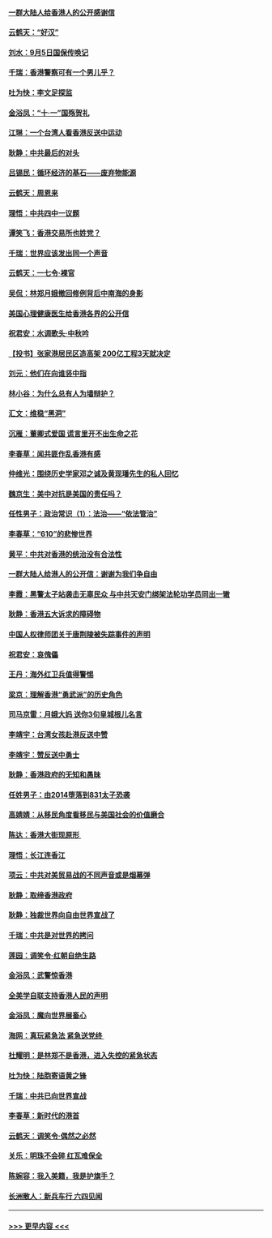 #### [一群大陆人给香港人的公开感谢信](../pages/nsc993/n11514797.md?t=09112222) 
#### [云鹤天：“好汉”](../pages/nsc993/n11513536.md?t=09112222) 
#### [刘水：9月5日国保传唤记](../pages/nsc993/n11513460.md?t=09112222) 
#### [千瑞：香港警察可有一个男儿乎？](../pages/nsc993/n11513109.md?t=09112222) 
#### [吐为快：李文足探监](../pages/nsc993/n11509622.md?t=09112222) 
#### [金浴凤：“十‧一”国殇贺礼](../pages/nsc993/n11509593.md?t=09112222) 
#### [江琳：一个台湾人看香港反送中运动](../pages/nsc993/n11509211.md?t=09112222) 
#### [耿静：中共最后的对头](../pages/nsc993/n11508308.md?t=09112222) 
#### [吕锡民：循环经济的基石——废弃物能源](../pages/nsc993/n11508212.md?t=09112222) 
#### [云鹤天：周恩来](../pages/nsc993/n11508055.md?t=09112222) 
#### [理悟：中共四中一议题](../pages/nsc993/n11507782.md?t=09112222) 
#### [谭笑飞：香港交易所也姓党？](../pages/nsc993/n11507753.md?t=09112222) 
#### [千瑞：世界应该发出同一个声音](../pages/nsc993/n11507290.md?t=09112222) 
#### [云鹤天：一七令‧裸官](../pages/nsc993/n11507177.md?t=09112222) 
#### [吴侃：林郑月娥撤回修例背后中南海的身影](../pages/nsc993/n11506876.md?t=09112222) 
#### [美国心理健康医生给香港各界的公开信](../pages/nsc993/n11506809.md?t=09112222) 
#### [祝君安：水调歌头‧中秋吟](../pages/nsc993/n11506758.md?t=09112222) 
#### [【投书】张家港居民区造高架 200亿工程3天就决定](../pages/nsc993/n11506682.md?t=09112222) 
#### [刘元：他们在向谁竖中指](../pages/nsc993/n11505384.md?t=09112222) 
#### [林小谷：为什么总有人为墙辩护？](../pages/nsc993/n11505226.md?t=09112222) 
#### [汇文：维稳“黑洞”](../pages/nsc993/n11504347.md?t=09112222) 
#### [沉雁：董卿式爱国 谎言里开不出生命之花](../pages/nsc993/n11503215.md?t=09112222) 
#### [李春草：闻共匪作乱香港有感](../pages/nsc993/n11503072.md?t=09112222) 
#### [仲维光：围绕历史学家邓之诚及黄现璠先生的私人回忆](../pages/nsc993/n11501330.md?t=09112222) 
#### [魏京生：美中对抗是美国的责任吗？](../pages/nsc993/n11500723.md?t=09112222) 
#### [任性男子：政治常识（1）：法治——“依法管治”](../pages/nsc993/n11500791.md?t=09112222) 
#### [李春草：“610”的悲惨世界](../pages/nsc993/n11501141.md?t=09112222) 
#### [黄平：中共对香港的统治没有合法性](../pages/nsc993/n11499473.md?t=09112222) 
#### [一群大陆人给港人的公开信：谢谢为我们争自由](../pages/nsc993/n11500402.md?t=09112222) 
#### [李霞：黑警太子站袭击无辜民众 与中共天安门绑架法轮功学员同出一辙](../pages/nsc993/n11499805.md?t=09112222) 
#### [耿静：香港五大诉求的障碍物](../pages/nsc993/n11497578.md?t=09112222) 
#### [中国人权律师团关于唐荆陵被失踪事件的声明](../pages/nsc993/n11500014.md?t=09112222) 
#### [祝君安：哀傀儡](../pages/nsc993/n11499776.md?t=09112222) 
#### [王丹：海外红卫兵值得警惕](../pages/nsc993/n11498138.md?t=09112222) 
#### [梁京：理解香港“勇武派”的历史角色](../pages/nsc993/n11498006.md?t=09112222) 
#### [司马京雷：月娥大妈  送你3句皇城根儿名言](../pages/nsc993/n11497885.md?t=09112222) 
#### [李靖宇：台湾女孩赴港反送中赞](../pages/nsc993/n11497721.md?t=09112222) 
#### [李靖宇：赞反送中勇士](../pages/nsc993/n11497452.md?t=09112222) 
#### [耿静：香港政府的无知和愚昧](../pages/nsc993/n11494238.md?t=09112222) 
#### [任姓男子：由2014堕落到831太子恐袭](../pages/nsc993/n11496683.md?t=09112222) 
#### [高婧婧：从移民角度看移民与美国社会的价值磨合](../pages/nsc993/n11495757.md?t=09112222) 
#### [陈达：香港大街现原形 ](../pages/nsc993/n11495441.md?t=09112222) 
#### [理悟：长江连香江](../pages/nsc993/n11495377.md?t=09112222) 
#### [项云：中共对美贸易战的不同声音或是烟幕弹](../pages/nsc993/n11494929.md?t=09112222) 
#### [耿静：取缔香港政府](../pages/nsc993/n11494218.md?t=09112222) 
#### [耿静：独裁世界向自由世界宣战了](../pages/nsc993/n11494190.md?t=09112222) 
#### [千瑞：中共是对世界的拷问](../pages/nsc993/n11493021.md?t=09112222) 
#### [莲园：调笑令‧红朝自绝生路](../pages/nsc993/n11493011.md?t=09112222) 
#### [金浴凤：武警惊香港](../pages/nsc993/n11492994.md?t=09112222) 
#### [全美学自联支持香港人民的声明](../pages/nsc993/n11492630.md?t=09112222) 
#### [金浴凤：魔向世界展畜心](../pages/nsc993/n11492599.md?t=09112222) 
#### [海网：真玩紧急法 紧急送党终 ](../pages/nsc993/n11492535.md?t=09112222) 
#### [杜耀明：是林郑不是香港，进入失控的紧急状态](../pages/nsc993/n11491420.md?t=09112222) 
#### [吐为快：陆胞寄语黄之锋](../pages/nsc993/n11491117.md?t=09112222) 
#### [千瑞：中共已向世界宣战](../pages/nsc993/n11490123.md?t=09112222) 
#### [李春草：新时代的港首](../pages/nsc993/n11489864.md?t=09112222) 
#### [云鹤天：调笑令·偶然之必然](../pages/nsc993/n11489701.md?t=09112222) 
#### [关乐：明珠不会碎 红瓦难保全](../pages/nsc993/n11489647.md?t=09112222) 
#### [陈婉容：我入美籍，我是护旗手？](../pages/nsc993/n11487908.md?t=09112222) 
#### [长洲散人：新兵车行 六四见闻](../pages/nsc993/n11487729.md?t=09112222) 

----
#### [ >>> 更早内容 <<< ](../indexes/nsc993-earlier.md)
